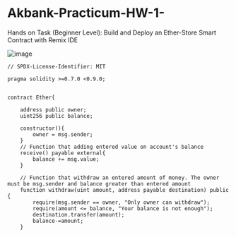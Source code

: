 # Akbank-Practicum-HW-1-
Hands on Task (Beginner Level): Build and Deploy an Ether-Store Smart Contract with Remix IDE

![image](https://user-images.githubusercontent.com/85889196/192043159-6f118c21-3120-4f1a-9d74-b37e5632b461.png)


```Solidity
// SPDX-License-Identifier: MIT

pragma solidity >=0.7.0 <0.9.0;


contract Ether{

    address public owner;
    uint256 public balance;

    constructor(){
        owner = msg.sender;
    }
    // Function that adding entered value on account's balance
    receive() payable external{
        balance += msg.value;
    }
    
    // Function that withdraw an entered amount of money. The owner must be msg.sender and balance greater than entered amount
    function withdraw(uint amount, address payable destination) public {
        require(msg.sender == owner, "Only owner can withdraw");
        require(amount <= balance, "Your balance is not enough");
        destination.transfer(amount);
        balance-=amount;
    }
```